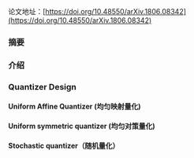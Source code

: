 论文地址：[https://doi.org/10.48550/arXiv.1806.08342](https://doi.org/10.48550/arXiv.1806.08342)
### 摘要
### 介绍
### Quantizer Design
#### Uniform Affine Quantizer (均匀映射量化)
#### Uniform symmetric quantizer (均匀对策量化)
#### Stochastic quantizer（随机量化）